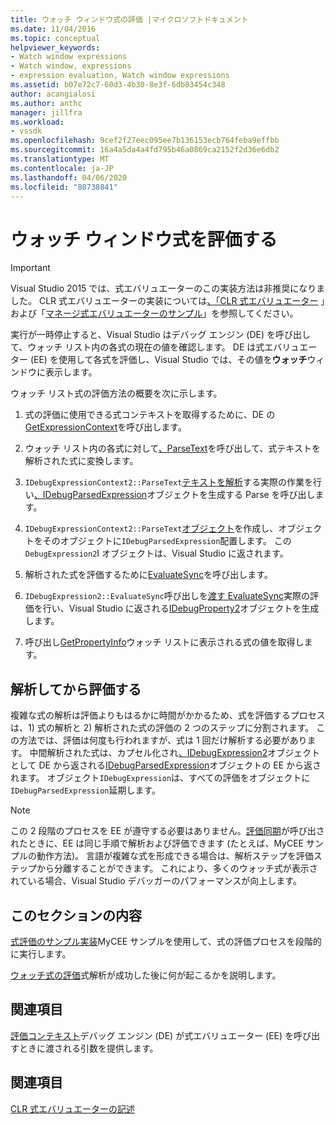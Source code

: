 ```yaml
---
title: ウォッチ ウィンドウ式の評価 |マイクロソフトドキュメント
ms.date: 11/04/2016
ms.topic: conceptual
helpviewer_keywords:
- Watch window expressions
- Watch window, expressions
- expression evaluation, Watch window expressions
ms.assetid: b07e72c7-60d3-4b30-8e3f-6db83454c348
author: acangialosi
ms.author: anthc
manager: jillfra
ms.workload:
- vssdk
ms.openlocfilehash: 9cef2f27eec095ee7b136153ecb764feba9effbb
ms.sourcegitcommit: 16a4a5da4a4fd795b46a0869ca2152f2d36e6db2
ms.translationtype: MT
ms.contentlocale: ja-JP
ms.lasthandoff: 04/06/2020
ms.locfileid: "80738841"
---
```

# <a name="evaluate-a-watch-window-expression"></a>ウォッチ ウィンドウ式を評価する
> [!IMPORTANT]
> Visual Studio 2015 では、式エバリュエーターのこの実装方法は非推奨になりました。 CLR 式エバリュエーターの実装については[、「CLR 式エバリュエーター](https://github.com/Microsoft/ConcordExtensibilitySamples/wiki/CLR-Expression-Evaluators) 」および「[マネージ式エバリュエーターのサンプル](https://github.com/Microsoft/ConcordExtensibilitySamples/wiki/Managed-Expression-Evaluator-Sample)」を参照してください。

 実行が一時停止すると、Visual Studio はデバッグ エンジン (DE) を呼び出して、ウォッチ リスト内の各式の現在の値を確認します。 DE は式エバリュエーター (EE) を使用して各式を評価し、Visual Studio では、その値を**ウォッチ**ウィンドウに表示します。

 ウォッチ リスト式の評価方法の概要を次に示します。

1. 式の評価に使用できる式コンテキストを取得するために、DE の[GetExpressionContext](../../extensibility/debugger/reference/idebugstackframe2-getexpressioncontext.md)を呼び出します。

2. ウォッチ リスト内の各式に対して[、ParseText](../../extensibility/debugger/reference/idebugexpressioncontext2-parsetext.md)を呼び出して、式テキストを解析された式に変換します。

3. `IDebugExpressionContext2::ParseText`[テキストを解析](../../extensibility/debugger/reference/idebugexpressionevaluator-parse.md)する実際の作業を行い[、IDebugParsedExpression](../../extensibility/debugger/reference/idebugparsedexpression.md)オブジェクトを生成する Parse を呼び出します。

4. `IDebugExpressionContext2::ParseText`[オブジェクト](../../extensibility/debugger/reference/idebugexpression2.md)を作成し、オブジェクトをそのオブジェクトに`IDebugParsedExpression`配置します。 この`DebugExpression2`I オブジェクトは、Visual Studio に返されます。

5. 解析された式を評価するために[EvaluateSync](../../extensibility/debugger/reference/idebugexpression2-evaluatesync.md)を呼び出します。

6. `IDebugExpression2::EvaluateSync`呼び出しを[渡す EvaluateSync](../../extensibility/debugger/reference/idebugparsedexpression-evaluatesync.md)実際の評価を行い、Visual Studio に返される[IDebugProperty2](../../extensibility/debugger/reference/idebugproperty2.md)オブジェクトを生成します。

7. 呼び出し[GetPropertyInfo](../../extensibility/debugger/reference/idebugproperty2-getpropertyinfo.md)ウォッチ リストに表示される式の値を取得します。

## <a name="parse-then-evaluate"></a>解析してから評価する
 複雑な式の解析は評価よりもはるかに時間がかかるため、式を評価するプロセスは、1) 式の解析と 2) 解析された式の評価の 2 つのステップに分割されます。 この方法では、評価は何度も行われますが、式は 1 回だけ解析する必要があります。 中間解析された式は、カプセル化され[、IDebugExpression2](../../extensibility/debugger/reference/idebugexpression2.md)オブジェクトとして DE から返される[IDebugParsedExpression](../../extensibility/debugger/reference/idebugparsedexpression.md)オブジェクトの EE から返されます。 オブジェクト`IDebugExpression`は、すべての評価をオブジェクトに`IDebugParsedExpression`延期します。

> [!NOTE]
> この 2 段階のプロセスを EE が遵守する必要はありません。[評価同期](../../extensibility/debugger/reference/idebugparsedexpression-evaluatesync.md)が呼び出されたときに、EE は同じ手順で解析および評価できます (たとえば、MyCEE サンプルの動作方法)。 言語が複雑な式を形成できる場合は、解析ステップを評価ステップから分離することができます。 これにより、多くのウォッチ式が表示されている場合、Visual Studio デバッガーのパフォーマンスが向上します。

## <a name="in-this-section"></a>このセクションの内容
 [式評価のサンプル実装](../../extensibility/debugger/sample-implementation-of-expression-evaluation.md)MyCEE サンプルを使用して、式の評価プロセスを段階的に実行します。

 [ウォッチ式の評価](../../extensibility/debugger/evaluating-a-watch-expression.md)式解析が成功した後に何が起こるかを説明します。

## <a name="related-sections"></a>関連項目
 [評価コンテキスト](../../extensibility/debugger/evaluation-context.md)デバッグ エンジン (DE) が式エバリュエーター (EE) を呼び出すときに渡される引数を提供します。

## <a name="see-also"></a>関連項目
 [CLR 式エバリュエーターの記述](../../extensibility/debugger/writing-a-common-language-runtime-expression-evaluator.md)

